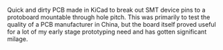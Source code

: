 Quick and dirty PCB made in KiCad to break out SMT device pins to a protoboard mountable through hole pitch. This was primarily to test the quality of a PCB manufacturer in China, but the board itself proved useful for a lot of my early stage prototyping need and has gotten significant milage.
